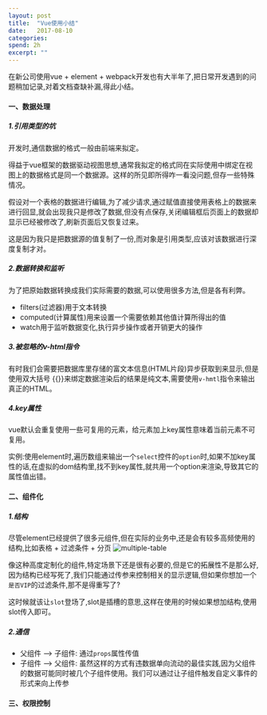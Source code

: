 ```yaml
---
layout: post
title:  "Vue使用小结"
date:   2017-08-10
categories: 
spend: 2h
excerpt: ""
---
```

在新公司使用vue + element + webpack开发也有大半年了,把日常开发遇到的问题稍加记录,对着文档查缺补漏,得此小结。

#### 一、数据处理
##### 1.引用类型的坑

开发时,通信数据的格式一般由前端来拟定。

得益于vue框架的数据驱动视图思想,通常我拟定的格式同在实际使用中绑定在视图上的数据格式是同一个数据源。这样的所见即所得咋一看没问题,但存一些特殊情况。

假设对一个表格的数据进行编辑,为了减少请求,通过赋值直接使用表格上的数据来进行回显,就会出现我只是修改了数据,但没有点保存,关闭编辑框后页面上的数据却显示已经被修改了,刷新页面后又恢复过来。

这是因为我只是把数据源的值复制了一份,而对象是引用类型,应该对该数据进行深度复制才对。

##### 2.数据转换和监听
为了把原始数据转换成我们实际需要的数据,可以使用很多方法,但是各有利弊。

* filters(过滤器)用于文本转换
* computed(计算属性)用来设置一个需要依赖其他值计算所得出的值
* watch用于监听数据变化,执行异步操作或者开销更大的操作

##### 3.被忽略的v-html指令
有时我们会需要把数据库里存储的富文本信息(HTML片段)异步获取到来显示,但是使用双大括号 \{\{}}来绑定数据渲染后的结果是纯文本,需要使用`v-hmtl`指令来输出真正的HTML。

##### 4.key属性
vue默认会重复使用一些可复用的元素，给元素加上key属性意味着当前元素不可复用。

实例:使用element时,遍历数组来输出一个`select`控件的`option`时,如果不加key属性的话,在虚拟的dom结构里,找不到key属性,就共用一个option来渲染,导致其它的属性值出错。

#### 二、组件化
##### 1.结构

尽管element已经提供了很多元组件,但在实际的业务中,还是会有较多高频使用的结构,比如表格 + 过滤条件 + 分页
![multiple-table](http://navcd-1252873427.cosgz.myqcloud.com/head_img/%E5%B1%8F%E5%B9%95%E5%BF%AB%E7%85%A7%202017-10-16%20%E4%B8%8B%E5%8D%887.06.03.png)

像这种高度定制化的组件,特定场景下还是很有必要的,但是它的拓展性不是那么好,因为结构已经写死了,我们只能通过传参来控制相关的显示逻辑,但如果你想加一个`是否VIP`的过滤条件,那不是得重写了?

这时候就该让`slot`登场了,slot是插槽的意思,这样在使用的时候如果想加结构,使用slot传入即可。

##### 2.通信
* 父组件 ——> 子组件: 通过`props`属性传值
* 子组件 ——> 父组件: 虽然这样的方式有违数据单向流动的最佳实践,因为父组件的数据可能同时被几个子组件使用。我们可以通过让子组件触发自定义事件的形式来向上传参

#### 三、权限控制